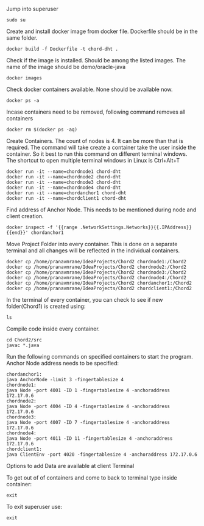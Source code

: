 Jump into superuser
	
	sudo su

Create and install docker image from docker file. Dockerfile should be in the same folder.
	
	docker build -f Dockerfile -t chord-dht .

Check if the image is installed. Should be among the listed images. The name of the image should be demo/oracle-java
	
	docker images

Check docker containers available. None should be available now.
	
	docker ps -a

Incase containers need to be removed, following command removes all containers
	
	docker rm $(docker ps -aq)

Create Containers. The count of nodes is 4. It can be more than that is required.
The command will take create a container take the user inside the container.
So it best to run this command on different terminal windows.
The shortcut to open multiple terminal windows in Linux is Ctrl+Alt+T
	
	docker run -it --name=chordnode1 chord-dht
	docker run -it --name=chordnode2 chord-dht
	docker run -it --name=chordnode3 chord-dht
	docker run -it --name=chordnode4 chord-dht
	docker run -it --name=chordanchor1 chord-dht
	docker run -it --name=chordclient1 chord-dht

Find address of Anchor Node. This needs to be mentioned during node and client creation. 
	
	docker inspect -f '{{range .NetworkSettings.Networks}}{{.IPAddress}}{{end}}' chordanchor1

Move Project Folder into every container. This is done on a separate terminal and all changes will be reflected in the individual containers.
	
	docker cp /home/pranavmrane/IdeaProjects/Chord2 chordnode1:/Chord2
	docker cp /home/pranavmrane/IdeaProjects/Chord2 chordnode2:/Chord2
	docker cp /home/pranavmrane/IdeaProjects/Chord2 chordnode3:/Chord2
	docker cp /home/pranavmrane/IdeaProjects/Chord2 chordnode4:/Chord2
	docker cp /home/pranavmrane/IdeaProjects/Chord2 chordanchor1:/Chord2
	docker cp /home/pranavmrane/IdeaProjects/Chord2 chordclient1:/Chord2

In the terminal of every container, you can check to see if new folder(Chord1) is created using:
	
	ls

Compile code inside every container.
	
	cd Chord2/src
	javac *.java

Run the following commands on specified containers to start the program. Anchor Node address needs to be specified:
	
	chordanchor1:
	java AnchorNode -limit 3 -fingertablesize 4
	chordnode1:
	java Node -port 4001 -ID 1 -fingertablesize 4 -anchoraddress 172.17.0.6
	chordnode2:
	java Node -port 4004 -ID 4 -fingertablesize 4 -anchoraddress 172.17.0.6
	chordnode3:
	java Node -port 4007 -ID 7 -fingertablesize 4 -anchoraddress 172.17.0.6
	chordnode4:
	java Node -port 4011 -ID 11 -fingertablesize 4 -anchoraddress 172.17.0.6
	chordclient1:
	java ClientEnv -port 4020 -fingertablesize 4 -anchoraddress 172.17.0.6

Options to add Data are available at client Terminal

To get out of of containers and come to back to terminal type inside container:
	
	exit

To exit superuser use:
	
	exit